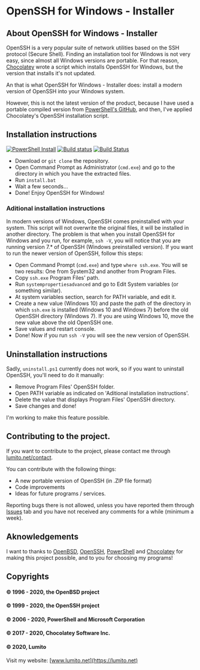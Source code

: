 # OpenSSH for Windows - Installer

## About OpenSSH for Windows - Installer

OpenSSH is a very popular suite of network utilities based on the SSH protocol (Secure Shell). Finding an installation tool for Windows is not very easy, since almost all Windows versions are portable. For that reason, [Chocolatey](https://www.chocolatey.org) wrote a script which installs OpenSSH for Windows, but the version that installs it's not updated.

An that is what OpenSSH for Windows - Installer does: install a modern version of OpenSSH into your Windows system.

However, this is not the latest version of the product, because I have used a portable compiled version from [PowerShell's GitHub](https://github.com/PowerShell), and then, I've applied Chocolatey's OpenSSH installation script.

## Installation instructions

[![PowerShell Install](https://github.com/LumitoLuma/OpenSSHforWindows-Installer/workflows/PowerShell%20Install/badge.svg)](https://github.com/LumitoLuma/OpenSSHforWindows-Installer/actions?query=workflow%3A"PowerShell+Install") [![Build status](https://ci.appveyor.com/api/projects/status/na7ther37swbma0i?svg=true)](https://ci.appveyor.com/project/LumitoLuma/OpenSSHforWindows-Installer) [![Build Status](https://dev.azure.com/LumitoLuma/GitHub/_apis/build/status/LumitoLuma.OpenSSHforWindows-Installer?branchName=master)](https://dev.azure.com/LumitoLuma/GitHub/_build/latest?definitionId=4&branchName=master)
- Download or `git clone` the repository.
- Open Command Prompt as Administrator (`cmd.exe`) and go to the directory in which you have the extracted files.
- Run `install.bat`
- Wait a few seconds...
- Done! Enjoy OpenSSH for Windows!

### Aditional installation instructions

In modern versions of Windows, OpenSSH comes preinstalled with your system. This script will not overwrite the original files, it will be installed in another directory. The problem is that when you install OpenSSH for Windows and you run, for example, `ssh -V`, you will notice that you are running version 7.* of OpenSSH (Windows preinstalled version). If you want to run the newer version of OpenSSH, follow this steps:

- Open Command Prompt (`cmd.exe`) and type `where ssh.exe`. You will se two results: One from System32 and another from Program Files.
- Copy `ssh.exe` Program Files' path.
- Run `systempropertiesadvanced` and go to Edit System variables (or something similar).
- At system variables section, search for PATH variable, and edit it.
- Create a new value (Windows 10) and paste the path of the directory in which `ssh.exe` is installed (Windows 10 and Windows 7) before the old OpenSSH directory (Windows 7). If you are using Windows 10, move the new value above the old OpenSSH one.
- Save values and restart console.
- Done! Now if you run `ssh -V` you will see the new version of OpenSSH.

## Uninstallation instructions
 
Sadly, `uninstall.ps1` currently does not work, so if you want to uninstall OpenSSH, you'll need to do it manually:
 
- Remove Program Files' OpenSSH folder.
- Open PATH variable as indicated on 'Aditional installation instructions'. 
- Delete the value that displays Program Files' OpenSSH directory.
- Save changes and done!

I'm working to make this feature possible.

## Contributing to the project.
 
If you want to contribute to the project, please contact me through [lumito.net/contact](https://lumito.net/contact).

You can contribute with the following things:
 
- A new portable version of OpenSSH (in .ZIP file format)
- Code improvements
- Ideas for future programs / services.

Reporting bugs there is not allowed, unless you have reported them through [Issues](https://github.com/LumitoLuma/OpenSSHforWindows-Installer/issues) tab and you have not received any comments for a while (minimum a week).

## Aknowledgements

I want to thanks to [OpenBSD](https://www.openbsd.org), [OpenSSH](https://www.openssh.org), [PowerShell](https://github.com/PowerShell) and [Chocolatey](https://www.chocolatey.org) for making this project possible, and to you for choosing my programs!

## Copyrights

#### © 1996 - 2020, the OpenBSD project
#### © 1999 - 2020, the OpenSSH project
#### © 2006 - 2020, PowerShell and Microsoft Corporation
#### © 2017 - 2020, Chocolatey Software Inc.
#### © 2020, Lumito

Visit my website: [www.lumito.net](https://lumito.net)
